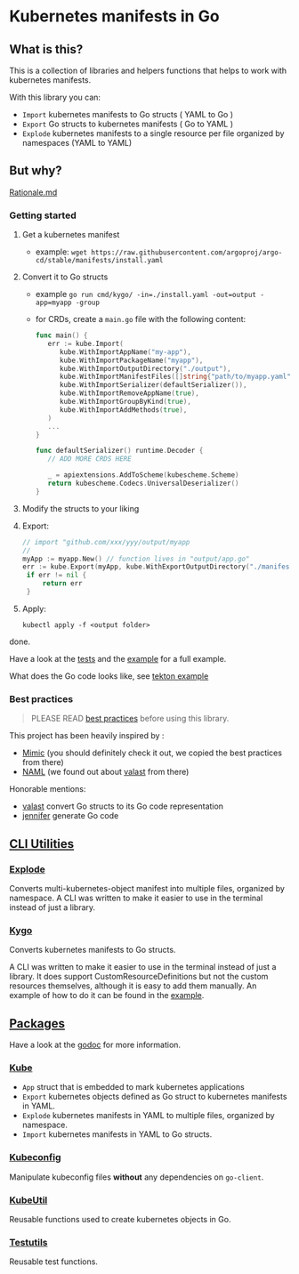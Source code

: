 # Kubernetes manifests in Go

## What is this?

This is a collection of libraries and helpers functions that helps to work with kubernetes manifests.

With this library you can:

- `Import` kubernetes manifests to Go structs ( YAML to Go )
- `Export` Go structs to kubernetes manifests ( Go to YAML )
- `Explode` kubernetes manifests to a single resource per file organized by namespaces (YAML to YAML)

## But why?

[Rationale.md](../rationale.md)

### Getting started

1. Get a kubernetes manifest
   - example: `wget https://raw.githubusercontent.com/argoproj/argo-cd/stable/manifests/install.yaml`
  
2. Convert it to Go structs
   - example `go run cmd/kygo/ -in=./install.yaml -out=output -app=myapp -group`
   - for CRDs, create a `main.go` file with the following content:

      ```go
      func main() {
         err := kube.Import(
            kube.WithImportAppName("my-app"),
            kube.WithImportPackageName("myapp"),
            kube.WithImportOutputDirectory("./output"),
            kube.WithImportManifestFiles([]string{"path/to/myapp.yaml"}),
            kube.WithImportSerializer(defaultSerializer()),
            kube.WithImportRemoveAppName(true),
            kube.WithImportGroupByKind(true),
            kube.WithImportAddMethods(true),
         )
         ...
      }

      func defaultSerializer() runtime.Decoder {
         // ADD MORE CRDS HERE

         _ = apiextensions.AddToScheme(kubescheme.Scheme)
         return kubescheme.Codecs.UniversalDeserializer()
      }
      ```

3. Modify the structs to your liking

4. Export:

   ```go
   // import "github.com/xxx/yyy/output/myapp
   //
   myApp := myapp.New() // function lives in "output/app.go"
   err := kube.Export(myApp, kube.WithExportOutputDirectory("./manifests"))
	if err != nil {
		return err
	}

   ```

5. Apply:

   ```shell
   kubectl apply -f <output folder>
   ```

done.

Have a look at the [tests](../../pkg/kube/) and the [example](../../example/kube/) for a full example.

What does the Go code looks like, see [tekton example](../../pkg/kube/testdata/go/tekton)

### Best practices

> PLEASE READ [best practices](docs/best-practices.md) before using this library.

This project has been heavily inspired by :

- [Mimic](https://github.com/bwplotka/mimic) (you should definitely check it out, we copied the best practices from there)
- [NAML](https://github.com/krisnova/naml) (we found out about [valast](https://github.com/hexops/valast) from there)

Honorable mentions:

- [valast](https://github.com/hexops/valast) convert Go structs to its Go code representation
- [jennifer](https://github.com/dave/jennifer) generate Go code

## [CLI Utilities](../../cmd/)

### [Explode](../../cmd/explode/)

Converts multi-kubernetes-object manifest into multiple files, organized by namespace.
A CLI was written to make it easier to use in the terminal instead of just a library.

### [Kygo](../../cmd/kygo/)

Converts kubernetes manifests to Go structs.

A CLI was written to make it easier to use in the terminal instead of just a library.
It does support CustomResourceDefinitions but not the custom resources themselves, although it is easy to add them manually.
An example of how to do it can be found in the [example](../../example/kube/).

## [Packages](../../pkg/)

Have a look at the [godoc](https://pkg.go.dev/github.com/volvo-cars/lingon) for more information.

### [Kube](../../pkg/kube/)

- `App` struct that is embedded to mark kubernetes applications
- `Export` kubernetes objects defined as Go struct to kubernetes manifests in YAML.
- `Explode` kubernetes manifests in YAML to multiple files, organized by namespace.
- `Import` kubernetes manifests in YAML to Go structs.

### [Kubeconfig](../../pkg/kubeconfig/)

Manipulate kubeconfig files **without** any dependencies on `go-client`.

### [KubeUtil](../../pkg/kubeutil/)

Reusable functions used to create kubernetes objects in Go.

### [Testutils](../../pkg/testutils/)

Reusable test functions.
